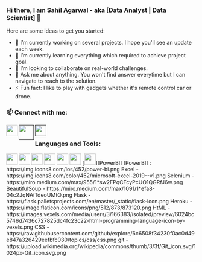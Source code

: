 ### Hi there, I am Sahil Agarwal - aka [Data Analyst | Data Scientist] 👋

<!-- 🤔 I’m looking for help with thinking......
**agarwalsahil2013/agarwalsahil2013** is a ✨ _special_ ✨ repository because its `README.md` (this file) appears on your GitHub profile. - 📫 -->

Here are some ideas to get you started:

- 🔭 I’m currently working on several projects. I hope you'll see an update each week.
- 🌱 I’m currently learning everything which required to achieve project goal. 
- 👯 I’m looking to collaborate on real-world challenges.
- 💬 Ask me about anything. You won't find answer everytime but I can navigate to reach to the solution.
- ⚡ Fun fact: I like to play with gadgets whether it's remote control car or drone. 

### 📫 Connect with me:
<a href="https://www.linkedin.com/in/sahil-agarwal-"><img align="left" width="30px" src="https://image.flaticon.com/icons/png/512/61/61109.png" /></a>
<a href=""><img align="left" width="40px" src="https://e7.pngegg.com/pngimages/340/745/png-clipart-computer-icons-white-instagram-icon-text-logo.png" /></a>
<a href=""><img align="left" width="30px" src="https://image.flaticon.com/icons/png/512/25/25231.png" /></a>

<br />

### Languages and Tools:

<img align="left" width="30px" src="https://cdn.imgbin.com/24/24/12/imgbin-database-icon-database-free-blue-background-2cy8RQMXh0n2WeVbZgtMZyXfv.jpg" />
<img align = "left" width="30px" src="https://cdn3.iconfinder.com/data/icons/logos-and-brands-adobe/512/267_Python-512.png" />
<img width="30px" src="https://cdn.iconscout.com/icon/free/png-512/postgresql-226047.png" />
<img width="30px" src="https://www.mysql.com/common/logos/logo-mysql-170x115.png" />
<img width="30px" src="https://cdn.worldvectorlogo.com/logos/tableau-software.svg" />
<img width="30px" src="https://www.automateexcel.com/excel/wp-content/uploads/2018/04/icon-shortcuts-sas.png" />
[<img width="30px" src="https://img.icons8.com/ios/452/power-bi.png" />][PowerBI]
[PowerBI] : https://img.icons8.com/ios/452/power-bi.png
Excel - https://img.icons8.com/color/452/microsoft-excel-2019--v1.png
Selenium - https://miro.medium.com/max/955/1*sw2FPqCFcyPcUO1QGRfJ6w.png
BeautifulSoup - https://miro.medium.com/max/1091/1*efa8-04c2JqNAiTdeoUMtQ.png
Flask - https://flask.palletsprojects.com/en/master/_static/flask-icon.png
Heroku - https://image.flaticon.com/icons/png/512/873/873120.png
HtML - https://images.vexels.com/media/users/3/166383/isolated/preview/6024bc5746d7436c727825dc4fc23c22-html-programming-language-icon-by-vexels.png
CSS - https://raw.githubusercontent.com/github/explore/6c6508f34230f0ac0d49e847a326429eefbfc030/topics/css/css.png
git - https://upload.wikimedia.org/wikipedia/commons/thumb/3/3f/Git_icon.svg/1024px-Git_icon.svg.png





